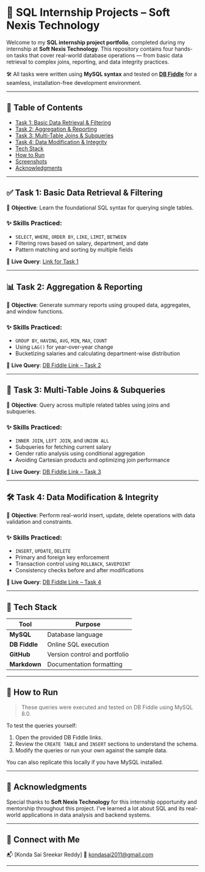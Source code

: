 # 🚀 SQL Internship Projects – Soft Nexis Technology

Welcome to my **SQL internship project portfolio**, completed during my internship at **Soft Nexis Technology**. This repository contains four hands-on tasks that cover real-world database operations — from basic data retrieval to complex joins, reporting, and data integrity practices.

🛠️ All tasks were written using **MySQL syntax** and tested on [**DB Fiddle**](https://www.db-fiddle.com/) for a seamless, installation-free development environment.

---

## 📁 Table of Contents

- [Task 1: Basic Data Retrieval & Filtering](#task-1-basic-data-retrieval--filtering)
- [Task 2: Aggregation & Reporting](#task-2-aggregation--reporting)
- [Task 3: Multi-Table Joins & Subqueries](#task-3-multi-table-joins--subqueries)
- [Task 4: Data Modification & Integrity](#task-4-data-modification--integrity)
- [Tech Stack](#tech-stack)
- [How to Run](#how-to-run)
- [Screenshots](#screenshots)
- [Acknowledgments](#acknowledgments)

---

## ✅ Task 1: Basic Data Retrieval & Filtering

🎯 **Objective**: Learn the foundational SQL syntax for querying single tables.

### ✨ Skills Practiced:
- `SELECT`, `WHERE`, `ORDER BY`, `LIKE`, `LIMIT`, `BETWEEN`
- Filtering rows based on salary, department, and date
- Pattern matching and sorting by multiple fields

📄 **Live Query**: [Link for Task 1]([https://www.db-fiddle.com/f/5Hc94K7r6gUfwcnHRFrMMF/0](https://www.db-fiddle.com/f/fAsFnkEgqdkLxCX1F1rmRH/0))

---

## 📊 Task 2: Aggregation & Reporting

🎯 **Objective**: Generate summary reports using grouped data, aggregates, and window functions.

### ✨ Skills Practiced:
- `GROUP BY`, `HAVING`, `AVG`, `MIN`, `MAX`, `COUNT`
- Using `LAG()` for year-over-year change
- Bucketizing salaries and calculating department-wise distribution

📄 **Live Query**: [DB Fiddle Link – Task 2](https://www.db-fiddle.com/f/pPHgDBjJaeRcFXu3XZ5JcC/0)

---

## 🔗 Task 3: Multi-Table Joins & Subqueries

🎯 **Objective**: Query across multiple related tables using joins and subqueries.

### ✨ Skills Practiced:
- `INNER JOIN`, `LEFT JOIN`, and `UNION ALL`
- Subqueries for fetching current salary
- Gender ratio analysis using conditional aggregation
- Avoiding Cartesian products and optimizing join performance

📄 **Live Query**: [DB Fiddle Link – Task 3](https://www.db-fiddle.com/f/k7XRrcc62zTNv8WAsnSDag/0)

---

## 🛠️ Task 4: Data Modification & Integrity

🎯 **Objective**: Perform real-world insert, update, delete operations with data validation and constraints.

### ✨ Skills Practiced:
- `INSERT`, `UPDATE`, `DELETE`
- Primary and foreign key enforcement
- Transaction control using `ROLLBACK`, `SAVEPOINT`
- Consistency checks before and after modifications

📄 **Live Query**: [DB Fiddle Link – Task 4](https://www.db-fiddle.com/f/bG2FphBeUuJd4GCyYAvAVf/2)

---

## 🧰 Tech Stack

| Tool | Purpose |
|------|---------|
| **MySQL** | Database language |
| **DB Fiddle** | Online SQL execution |
| **GitHub** | Version control and portfolio |
| **Markdown** | Documentation formatting |

---

## 🧪 How to Run

> These queries were executed and tested on DB Fiddle using MySQL 8.0.

To test the queries yourself:

1. Open the provided DB Fiddle links.
2. Review the `CREATE TABLE` and `INSERT` sections to understand the schema.
3. Modify the queries or run your own against the sample data.

You can also replicate this locally if you have MySQL installed.

---

## 🙏 Acknowledgments

Special thanks to **Soft Nexis Technology** for this internship opportunity and mentorship throughout this project. I’ve learned a lot about SQL and its real-world applications in data analysis and backend systems.

---

## 🔗 Connect with Me

📬 [Konda Sai Sreekar Reddy]
🔗 kondasai2011@gmail.com

---

